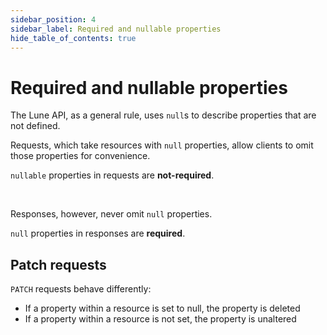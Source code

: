 ```yaml
---
sidebar_position: 4
sidebar_label: Required and nullable properties
hide_table_of_contents: true
---
```


# Required and nullable properties

The Lune API, as a general rule, uses `null`s to describe properties that are not defined.

Requests, which take resources with `null` properties, allow clients to omit those properties for convenience.

`nullable` properties in requests are **not-required**.

<br />

Responses, however, never omit `null` properties.

`null` properties in responses are **required**.


## Patch requests

`PATCH` requests behave differently:

* If a property within a resource is set to null, the property is deleted
* If a property within a resource is not set, the property is unaltered
